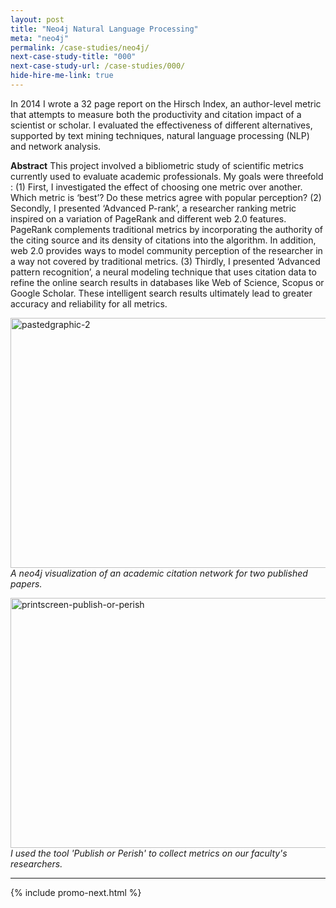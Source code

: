 ```yaml
---
layout: post
title: "Neo4j Natural Language Processing"
meta: "neo4j"
permalink: /case-studies/neo4j/
next-case-study-title: "000"
next-case-study-url: /case-studies/000/
hide-hire-me-link: true
---
```


In 2014 I wrote a 32 page report on the Hirsch Index, an author-level metric that attempts to measure both the productivity and citation impact of a scientist or scholar. I evaluated the effectiveness of different alternatives, supported by text mining techniques, natural language processing (NLP) and network analysis.

<strong>Abstract</strong>
This project involved a bibliometric study of scientific metrics currently used to evaluate academic professionals. My goals were threefold :
(1) First, I investigated the effect of choosing one metric over another. Which metric is ‘best’? Do these metrics agree with popular perception?
(2) Secondly, I presented ‘Advanced P-rank’, a researcher ranking metric inspired on a variation of PageRank and different web 2.0 features. PageRank complements traditional metrics by incorporating the authority of the citing source and its density of citations into the algorithm. In addition, web 2.0 provides ways to model community perception of the researcher in a way not covered by traditional metrics.
(3) Thirdly, I presented ‘Advanced pattern recognition’, a neural modeling technique that uses citation data to refine the online search results in databases like Web of Science, Scopus or Google Scholar. These intelligent search results ultimately lead to greater accuracy and reliability for all metrics.

<a href="/_post_images/2015/10/pastedgraphic-2.png"><img src="/_post_images/2015/10/pastedgraphic-2.png" alt="pastedgraphic-2" width="627" height="400" class="aligncenter size-full wp-image-6221" /></a>
<em>A neo4j visualization of an academic citation network for two published papers.</em>

<a href="/_post_images/2015/10/printscreen-publish-or-perish.png"><img src="/_post_images/2015/10/printscreen-publish-or-perish.png" alt="printscreen-publish-or-perish" width="624" height="400" class="aligncenter size-full wp-image-6222" /></a>
<em>I used the tool 'Publish or Perish' to collect metrics on our faculty's researchers. </em>


---

{% include promo-next.html %}
